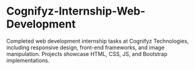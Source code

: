 # Cognifyz-Internship-Web-Development
Completed web development internship tasks at Cognifyz Technologies, including responsive design, front-end frameworks, and image manipulation. Projects showcase HTML, CSS, JS, and Bootstrap implementations.
